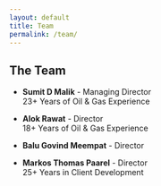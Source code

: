 ```yaml
---
layout: default
title: Team
permalink: /team/
---
```


## The Team

- **Sumit D Malik** - Managing Director  
  23+ Years of Oil & Gas Experience

- **Alok Rawat** - Director  
  18+ Years of Oil & Gas Experience

- **Balu Govind Meempat** - Director

- **Markos Thomas Paarel** - Director  
  25+ Years in Client Development
